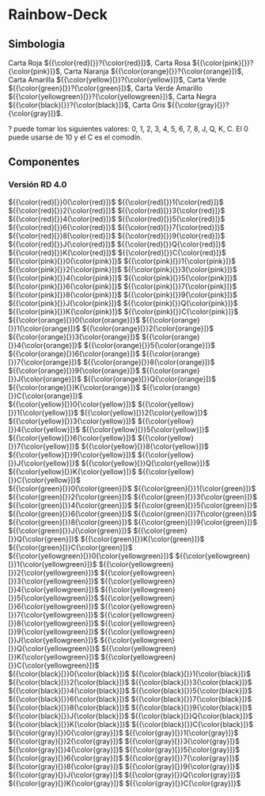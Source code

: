 # Rainbow-Deck

## Simbologia

Carta Roja ${{\color{red}[}}?{\color{red}]}$, 
Carta Rosa ${{\color{pink}[}}?{\color{pink}]}$, 
Carta Naranja ${{\color{orange}[}}?{\color{orange}]}$,
Carta Amarilla ${{\color{yellow}[}}?{\color{yellow}]}$,
Carta Verde ${{\color{green}[}}?{\color{green}]}$,
Carta Verde Amarillo ${{\color{yellowgreen}[}}?{\color{yellowgreen}]}$,
Carta Negra ${{\color{black}[}}?{\color{black}]}$, 
Carta Gris ${{\color{gray}[}}?{\color{gray}]}$.

? puede tomar los siguientes valores: 0, 1, 2, 3, 4, 5, 6, 7, 8, J, Q, K, C. 
El 0 puede usarse de 10 y el C es el comodín. 

## Componentes 

### Versión RD 4.0
${{\color{red}[}}0{\color{red}]}$ ${{\color{red}[}}1{\color{red}]}$ ${{\color{red}[}}2{\color{red}]}$ ${{\color{red}[}}3{\color{red}]}$ ${{\color{red}[}}4{\color{red}]}$ ${{\color{red}[}}5{\color{red}]}$ ${{\color{red}[}}6{\color{red}]}$ ${{\color{red}[}}7{\color{red}]}$ ${{\color{red}[}}8{\color{red}]}$ ${{\color{red}[}}9{\color{red}]}$ ${{\color{red}[}}J{\color{red}]}$ ${{\color{red}[}}Q{\color{red}]}$ ${{\color{red}[}}K{\color{red}]}$ ${{\color{red}[}}C{\color{red}]}$  
${{\color{pink}[}}0{\color{pink}]}$ ${{\color{pink}[}}1{\color{pink}]}$ ${{\color{pink}[}}2{\color{pink}]}$ ${{\color{pink}[}}3{\color{pink}]}$ ${{\color{pink}[}}4{\color{pink}]}$ ${{\color{pink}[}}5{\color{pink}]}$ ${{\color{pink}[}}6{\color{pink}]}$ ${{\color{pink}[}}7{\color{pink}]}$ ${{\color{pink}[}}8{\color{pink}]}$ ${{\color{pink}[}}9{\color{pink}]}$ ${{\color{pink}[}}J{\color{pink}]}$ ${{\color{pink}[}}Q{\color{pink}]}$ ${{\color{pink}[}}K{\color{pink}]}$ ${{\color{pink}[}}C{\color{pink}]}$  
${{\color{orange}[}}0{\color{orange}]}$ ${{\color{orange}[}}1{\color{orange}]}$ ${{\color{orange}[}}2{\color{orange}]}$ ${{\color{orange}[}}3{\color{orange}]}$ ${{\color{orange}[}}4{\color{orange}]}$ ${{\color{orange}[}}5{\color{orange}]}$ ${{\color{orange}[}}6{\color{orange}]}$ ${{\color{orange}[}}7{\color{orange}]}$ ${{\color{orange}[}}8{\color{orange}]}$ ${{\color{orange}[}}9{\color{orange}]}$ ${{\color{orange}[}}J{\color{orange}]}$ ${{\color{orange}[}}Q{\color{orange}]}$ ${{\color{orange}[}}K{\color{orange}]}$ ${{\color{orange}[}}C{\color{orange}]}$  
${{\color{yellow}[}}0{\color{yellow}]}$ ${{\color{yellow}[}}1{\color{yellow}]}$ ${{\color{yellow}[}}2{\color{yellow}]}$ ${{\color{yellow}[}}3{\color{yellow}]}$ ${{\color{yellow}[}}4{\color{yellow}]}$ ${{\color{yellow}[}}5{\color{yellow}]}$ ${{\color{yellow}[}}6{\color{yellow}]}$ ${{\color{yellow}[}}7{\color{yellow}]}$ ${{\color{yellow}[}}8{\color{yellow}]}$ ${{\color{yellow}[}}9{\color{yellow}]}$ ${{\color{yellow}[}}J{\color{yellow}]}$ ${{\color{yellow}[}}Q{\color{yellow}]}$ ${{\color{yellow}[}}K{\color{yellow}]}$ ${{\color{yellow}[}}C{\color{yellow}]}$  
${{\color{green}[}}0{\color{green}]}$ ${{\color{green}[}}1{\color{green}]}$ ${{\color{green}[}}2{\color{green}]}$ ${{\color{green}[}}3{\color{green}]}$ ${{\color{green}[}}4{\color{green}]}$ ${{\color{green}[}}5{\color{green}]}$ ${{\color{green}[}}6{\color{green}]}$ ${{\color{green}[}}7{\color{green}]}$ ${{\color{green}[}}8{\color{green}]}$ ${{\color{green}[}}9{\color{green}]}$ ${{\color{green}[}}J{\color{green}]}$ ${{\color{green}[}}Q{\color{green}]}$ ${{\color{green}[}}K{\color{green}]}$ ${{\color{green}[}}C{\color{green}]}$  
${{\color{yellowgreen}[}}0{\color{yellowgreen}]}$ ${{\color{yellowgreen}[}}1{\color{yellowgreen}]}$ ${{\color{yellowgreen}[}}2{\color{yellowgreen}]}$ ${{\color{yellowgreen}[}}3{\color{yellowgreen}]}$ ${{\color{yellowgreen}[}}4{\color{yellowgreen}]}$ ${{\color{yellowgreen}[}}5{\color{yellowgreen}]}$ ${{\color{yellowgreen}[}}6{\color{yellowgreen}]}$ ${{\color{yellowgreen}[}}7{\color{yellowgreen}]}$ ${{\color{yellowgreen}[}}8{\color{yellowgreen}]}$ ${{\color{yellowgreen}[}}9{\color{yellowgreen}]}$ ${{\color{yellowgreen}[}}J{\color{yellowgreen}]}$ ${{\color{yellowgreen}[}}Q{\color{yellowgreen}]}$ ${{\color{yellowgreen}[}}K{\color{yellowgreen}]}$ ${{\color{yellowgreen}[}}C{\color{yellowgreen}]}$  
${{\color{black}[}}0{\color{black}]}$ ${{\color{black}[}}1{\color{black}]}$ ${{\color{black}[}}2{\color{black}]}$ ${{\color{black}[}}3{\color{black}]}$ ${{\color{black}[}}4{\color{black}]}$ ${{\color{black}[}}5{\color{black}]}$ ${{\color{black}[}}6{\color{black}]}$ ${{\color{black}[}}7{\color{black}]}$ ${{\color{black}[}}8{\color{black}]}$ ${{\color{black}[}}9{\color{black}]}$ ${{\color{black}[}}J{\color{black}]}$ ${{\color{black}[}}Q{\color{black}]}$ ${{\color{black}[}}K{\color{black}]}$ ${{\color{black}[}}C{\color{black}]}$  
${{\color{gray}[}}0{\color{gray}]}$ ${{\color{gray}[}}1{\color{gray}]}$ ${{\color{gray}[}}2{\color{gray}]}$ ${{\color{gray}[}}3{\color{gray}]}$ ${{\color{gray}[}}4{\color{gray}]}$ ${{\color{gray}[}}5{\color{gray}]}$ ${{\color{gray}[}}6{\color{gray}]}$ ${{\color{gray}[}}7{\color{gray}]}$ ${{\color{gray}[}}8{\color{gray}]}$ ${{\color{gray}[}}9{\color{gray}]}$ ${{\color{gray}[}}J{\color{gray}]}$ ${{\color{gray}[}}Q{\color{gray}]}$ ${{\color{gray}[}}K{\color{gray}]}$ ${{\color{gray}[}}C{\color{gray}]}$  


